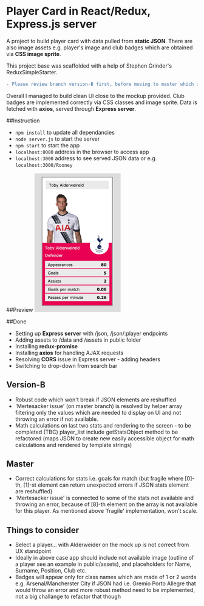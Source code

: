 # Player Card in React/Redux, Express.js server

A project to build player card with data pulled from **static JSON**. There are also image assets e.g. player's image and club badges which are obtained via **CSS image sprite**.  

This project base was scaffolded with a help of Stephen Grinder's ReduxSimpleStarter. 

```diff
- Please review branch version-B first, before moving to master which is much less robust
```

Overall I managed to build clean UI close to the mockup provided. Club badges are implemented correctly via CSS classes and image sprite. Data is fetched with **axios**, served through **Express server**. 

##Instruction
- `npm install` to update all dependancies
- `node server.js` to start the server
- `npm start` to start the app
- `localhost:8080` address in the browser to access app
- `localhost:3000` address to see served JSON data or e.g. `localhost:3000/Rooney`

##Preview
<img src="https://github.com/maciejk77/player-card/blob/master/public/assets/screenshot.png?raw=true" width="45%" height="45%" />

##Done
- Setting up **Express server** with /json, /json/:player endpoints
- Adding assets to /data and /assets in public folder
- Installing **redux-promise**
- Installing **axios** for handling AJAX requests
- Resolving **CORS** issue in Express server - adding headers
- Switching to drop-down from search bar

## Version-B

- Robust code which won't break if JSON elements are reshuffled
- 'Mertesacker issue' (on master branch) is resolved by helper array filtering only the values which are needed to display on UI and not throwing an error if not available.
- Math calculations on last two stats and rendering to the screen - to be completed (TBC) player_list include getStatsObject method to be refactored (maps JSON to create new easily accessible object for math calculations and rendered by template strings)

## Master

- Correct calculations for stats i.e. goals for match (but fragile where [0]-th, [1]-st element can return unexpected errors if JSON stats element are reshuffled) 
- 'Mertesacker issue' is connected to some of the stats not available and throwing an error, because of [8]-th element on the array is not available for this player. As mentioned above 'fragile' implementation, won't scale.

## Things to consider

- Select a player... with Alderweider on the mock up is not correct from UX standpoint
- Ideally in above case app should include not available image (outline of a player see an example in public/assets), and placeholders for Name, Surname, Position, Club etc.
- Badges will appear only for class names which are made of 1 or 2 words e.g. Arsenal/Mancherster City if JSON had i.e. Gremio Porto Allegre that would throw an error and more robust method need to be implemented, not a big challange to refactor that though 